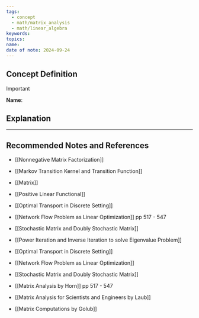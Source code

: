 ```yaml
---
tags:
  - concept
  - math/matrix_analysis
  - math/linear_algebra
keywords: 
topics: 
name: 
date of note: 2024-09-24
---
```


## Concept Definition

>[!important]
>**Name**: 



## Explanation





-----------
##  Recommended Notes and References


- [[Nonnegative Matrix Factorization]]
- [[Markov Transition Kernel and Transition Function]]
- [[Matrix]]
- [[Positive Linear Functional]]


- [[Optimal Transport in Discrete Setting]]
- [[Network Flow Problem as Linear Optimization]] pp 517 - 547
- [[Stochastic Matrix and Doubly Stochastic Matrix]]
- [[Power Iteration and Inverse Iteration to solve Eigenvalue Problem]]

- [[Optimal Transport in Discrete Setting]]
- [[Network Flow Problem as Linear Optimization]]
- [[Stochastic Matrix and Doubly Stochastic Matrix]]


- [[Matrix Analysis by Horn]] pp 517 - 547
- [[Matrix Analysis for Scientists and Engineers by Laub]]
- [[Matrix Computations by Golub]]